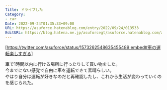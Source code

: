 ```yaml
---
Title: ドライブした
Category:
- car
Date: 2022-09-24T01:35:33+09:00
URL: https://asuforce.hatenablog.com/entry/2022/09/24/013533
EditURL: https://blog.hatena.ne.jp/asuforcegt/asuforce.hatenablog.com/atom/entry/4207112889921119358
---
```


[https://twitter.com/asuforce/status/1573262548635455489:embed#車の運転楽しすぎる]

車で1時間以内に行ける場所に行ったりして買い物をした。  
今までにない感覚で自由に車を運転できて素晴らしい。  
やはり自分は運転が好きなのだと再確認したし、これから生活が変わっていくのを感じられた。
